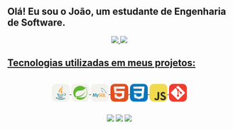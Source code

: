 ## Olá! Eu sou o João, um estudante de Engenharia de Software.

<div align="center">
  <a href="https://github.com/jaoafonso">
  <img height="180em" src="https://readme-jaoafonso.vercel.app/api?username=jaoafonso&show_icons=true&theme=dark&include_all_commits=true&count_private=true"/>
  <img height="180em" src="https://readme-jaoafonso.vercel.app/api/top-langs/?username=jaoafonso&layout=compact&theme=dark"/>
</div>

## Tecnologias utilizadas em meus projetos:

<div style="display: inline_block" align="center"><br>
  <img align="center" alt="jaoafonso-java" height="40" width="40" src="https://raw.githubusercontent.com/tandpfun/skill-icons/main/icons/Java-Light.svg">
  <img align="center" alt="jaoafonso-spring" height="40" width="40" src="https://raw.githubusercontent.com/tandpfun/skill-icons/main/icons/Spring-Light.svg">
  <img align="center" alt="jaoafonso-mysql" height="40" width="40" src="https://raw.githubusercontent.com/tandpfun/skill-icons/main/icons/MySQL-Light.svg">
  <img align="center" alt="jaoafonso-html" height="40" width="40" src="https://raw.githubusercontent.com/tandpfun/skill-icons/main/icons/HTML.svg">
  <img align="center" alt="jaoafonso-css" height="40" width="40" src="https://raw.githubusercontent.com/tandpfun/skill-icons/main/icons/CSS.svg">
  <img align="center" alt="jaoafonso-js" height="40" width="40" src="https://raw.githubusercontent.com/tandpfun/skill-icons/main/icons/JavaScript.svg">
  <img align="center" alt="jaoafonso-git" height="40" width="40" src="https://raw.githubusercontent.com/tandpfun/skill-icons/main/icons/Git.svg">
</div>

##

<div align="center">
  <a href = "mailto:devjaoafonso@gmail.com"><img src="https://img.shields.io/badge/-Gmail-%23333?style=for-the-badge&logo=gmail&logoColor=white" target="_blank"></a>
  <a href="https://www.linkedin.com/in/devjaoafonso/" target="_blank" rel="noopener noreferrer"><img src="https://img.shields.io/badge/-LinkedIn-%230077B5?style=for-the-badge&logo=linkedin&logoColor=white" target="_blank"></a>
  <a href="https://www.canva.com/design/DAGitPUELyE/gwlnI4gQ4iZ9yaCHfsaLvQ/edit?utm_content=DAGitPUELyE&utm_campaign=designshare&utm_medium=link2&utm_source=sharebutton" target="_blank" rel="noopener noreferrer"><img src="https://img.shields.io/badge/CV-green?style=for-the-badge&logo=canva&logoColor=white" target="_blank"></a> 
  
</div>
